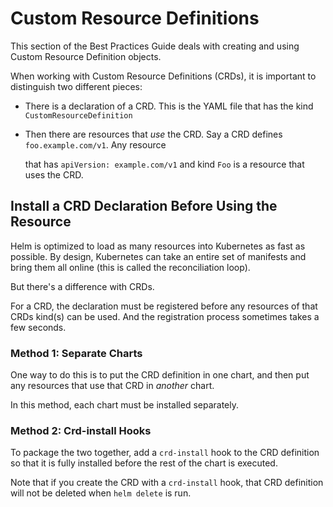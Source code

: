 # Custom Resource Definitions

This section of the Best Practices Guide deals with creating and using Custom Resource Definition objects.

When working with Custom Resource Definitions \(CRDs\), it is important to distinguish two different pieces:

* There is a declaration of a CRD. This is the YAML file that has the kind `CustomResourceDefinition`
* Then there are resources that _use_ the CRD. Say a CRD defines `foo.example.com/v1`. Any resource

  that has `apiVersion: example.com/v1` and kind `Foo` is a resource that uses the CRD.

## Install a CRD Declaration Before Using the Resource

Helm is optimized to load as many resources into Kubernetes as fast as possible. By design, Kubernetes can take an entire set of manifests and bring them all online \(this is called the reconciliation loop\).

But there's a difference with CRDs.

For a CRD, the declaration must be registered before any resources of that CRDs kind\(s\) can be used. And the registration process sometimes takes a few seconds.

### Method 1: Separate Charts

One way to do this is to put the CRD definition in one chart, and then put any resources that use that CRD in _another_ chart.

In this method, each chart must be installed separately.

### Method 2: Crd-install Hooks

To package the two together, add a `crd-install` hook to the CRD definition so that it is fully installed before the rest of the chart is executed.

Note that if you create the CRD with a `crd-install` hook, that CRD definition will not be deleted when `helm delete` is run.

